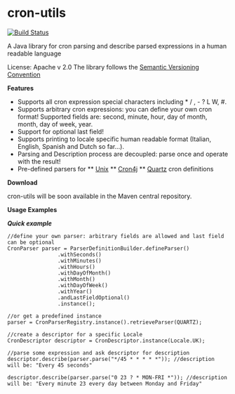 cron-utils
===========

[![Build Status](https://travis-ci.org/jmrozanec/cron-utils.png?branch=master)](https://travis-ci.org/jmrozanec/cron-utils)

A Java library for cron parsing and describe parsed expressions in a human readable language

License: Apache v 2.0
The library follows the [Semantic Versioning Convention](http://semver.org/)

**Features**

 * Supports all cron expression special characters including * / , - ? L W, #.
 * Supports arbitrary cron expressions: you can define your own cron format! Supported fields are: second, minute, hour, day of month, month, day of week, year.
 * Support for optional last field!
 * Supports printing to locale specific human readable format (Italian, English, Spanish and Dutch so far...).
 * Parsing and Description process are decoupled: parse once and operate with the result!
 * Pre-defined parsers for
    ** [Unix](http://www.unix.com/man-page/linux/5/crontab/)
    ** [Cron4j](http://www.sauronsoftware.it/projects/cron4j/)
    ** [Quartz](http://quartz-scheduler.org/) cron definitions

**Download**

cron-utils will be soon available in the Maven central repository.

**Usage Examples**

***Quick example***

    //define your own parser: arbitrary fields are allowed and last field can be optional
    CronParser parser = ParserDefinitionBuilder.defineParser()
                    .withSeconds()
                    .withMinutes()
                    .withHours()
                    .withDayOfMonth()
                    .withMonth()
                    .withDayOfWeek()
                    .withYear()
                    .andLastFieldOptional()
                    .instance();

    //or get a predefined instance
    parser = CronParserRegistry.instance().retrieveParser(QUARTZ);

    //create a descriptor for a specific Locale
    CronDescriptor descriptor = CronDescriptor.instance(Locale.UK);

    //parse some expression and ask descriptor for description
    descriptor.describe(parser.parse("*/45 * * * * *")); //description will be: "Every 45 seconds"

    descriptor.describe(parser.parse("0 23 ? * MON-FRI *")); //description will be: "Every minute 23 every day between Monday and Friday"
